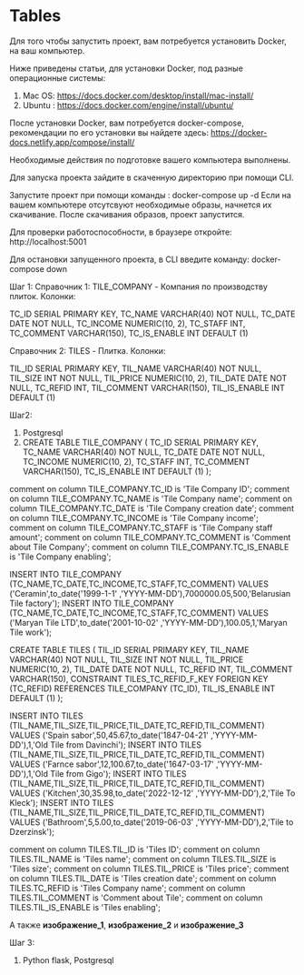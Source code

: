# Tables
Для того чтобы запустить проект, вам потребуется установить Docker, на ваш компьютер. 

Ниже приведены статьи, для установки Docker, под разные операционные системы:

1) Mac OS: https://docs.docker.com/desktop/install/mac-install/
2) Ubuntu : https://docs.docker.com/engine/install/ubuntu/

После установки Docker, вам потребуется docker-compose, рекомендации по его установки вы найдете здесь: https://docker-docs.netlify.app/compose/install/

Необходимые действия по подготовке вашего компьютера выполнены.

Для запуска проекта зайдите в скаченную директорию при помощи CLI.

Запустите проект при помощи команды : docker-compose up -d
Если на вашем  компьютере отсутсвуют необходимые образы, начнется их скачивание.
После скачивания образов, проект запустится.

Для проверки работоспособности, в браузере откройте: http://localhost:5001

Для остановки запущенного проекта, в CLI введите команду: docker-compose down

Шаг 1:
Справочник 1: TILE_COMPANY  - Компания по производству плиток.
Колонки:

TC_ID        SERIAL PRIMARY KEY,
TC_NAME      VARCHAR(40) NOT NULL,
TC_DATE      DATE        NOT NULL,
TC_INCOME    NUMERIC(10, 2),
TC_STAFF     INT,
TC_COMMENT   VARCHAR(150),
TC_IS_ENABLE INT DEFAULT (1)

Справочник 2: TILES  - Плитка.
Колонки:

TIL_ID        SERIAL PRIMARY KEY,
TIL_NAME      VARCHAR(40) NOT NULL,
TIL_SIZE      INT         NOT NULL,
TIL_PRICE     NUMERIC(10, 2),
TIL_DATE      DATE        NOT NULL,
TC_REFID      INT,
TIL_COMMENT   VARCHAR(150),
TIL_IS_ENABLE INT DEFAULT (1)

Шаг2:
1) Postgresql
2) CREATE TABLE TILE_COMPANY
(
    TC_ID        SERIAL PRIMARY KEY,
    TC_NAME      VARCHAR(40) NOT NULL,
    TC_DATE      DATE        NOT NULL,
    TC_INCOME    NUMERIC(10, 2),
    TC_STAFF     INT,
    TC_COMMENT   VARCHAR(150),
    TC_IS_ENABLE INT DEFAULT (1)
);


comment on column TILE_COMPANY.TC_ID is 'Tile Company ID';
comment on column TILE_COMPANY.TC_NAME is 'Tile Company name';
comment on column TILE_COMPANY.TC_DATE is 'Tile Company creation date';
comment on column TILE_COMPANY.TC_INCOME is 'Tile Company income';
comment on column TILE_COMPANY.TC_STAFF is 'Tile Company staff amount';
comment on column TILE_COMPANY.TC_COMMENT is 'Comment about Tile Company';
comment on column TILE_COMPANY.TC_IS_ENABLE is 'Tile Company enabling';

INSERT INTO TILE_COMPANY (TC_NAME,TC_DATE,TC_INCOME,TC_STAFF,TC_COMMENT) VALUES ('Ceramin',to_date('1999-1-1' ,'YYYY-MM-DD'),7000000.05,500,'Belarusian Tile factory');
INSERT INTO TILE_COMPANY (TC_NAME,TC_DATE,TC_INCOME,TC_STAFF,TC_COMMENT) VALUES ('Maryan Tile LTD',to_date('2001-10-02' ,'YYYY-MM-DD'),100.05,1,'Maryan Tile work');

CREATE TABLE TILES
(
    TIL_ID        SERIAL PRIMARY KEY,
    TIL_NAME      VARCHAR(40) NOT NULL,
    TIL_SIZE      INT         NOT NULL,
    TIL_PRICE     NUMERIC(10, 2),
    TIL_DATE      DATE        NOT NULL,
    TC_REFID      INT,
    TIL_COMMENT   VARCHAR(150),
    CONSTRAINT TILES_TC_REFID_F_KEY FOREIGN KEY (TC_REFID) REFERENCES TILE_COMPANY (TC_ID),
    TIL_IS_ENABLE INT DEFAULT (1)
);

INSERT INTO TILES (TIL_NAME,TIL_SIZE,TIL_PRICE,TIL_DATE,TC_REFID,TIL_COMMENT) VALUES ('Spain sabor',50,45.67,to_date('1847-04-21' ,'YYYY-MM-DD'),1,'Old Tile from Davinchi');
INSERT INTO TILES (TIL_NAME,TIL_SIZE,TIL_PRICE,TIL_DATE,TC_REFID,TIL_COMMENT) VALUES ('Farnce sabor',12,100.67,to_date('1647-03-17' ,'YYYY-MM-DD'),1,'Old Tile from Gigo');
INSERT INTO TILES (TIL_NAME,TIL_SIZE,TIL_PRICE,TIL_DATE,TC_REFID,TIL_COMMENT) VALUES ('Kitchen',30,35.98,to_date('2022-12-12' ,'YYYY-MM-DD'),2,'Tile To Kleck');
INSERT INTO TILES (TIL_NAME,TIL_SIZE,TIL_PRICE,TIL_DATE,TC_REFID,TIL_COMMENT) VALUES ('Bathroom',5,5.00,to_date('2019-06-03' ,'YYYY-MM-DD'),2,'Tile to Dzerzinsk');

comment on column TILES.TIL_ID is 'Tiles ID';
comment on column TILES.TIL_NAME is 'Tiles name';
comment on column TILES.TIL_SIZE is 'Tiles size';
comment on column TILES.TIL_PRICE is 'Tiles price';
comment on column TILES.TIL_DATE is 'Tiles creation date';
comment on column TILES.TC_REFID is 'Tiles Company name';
comment on column TILES.TIL_COMMENT is 'Comment about Tile';
comment on column TILES.TIL_IS_ENABLE is 'Tiles enabling';

А также **изображение_1**, **изображение_2** и **изображение_3**

Шаг 3:
1) Python flask, Postgresql
